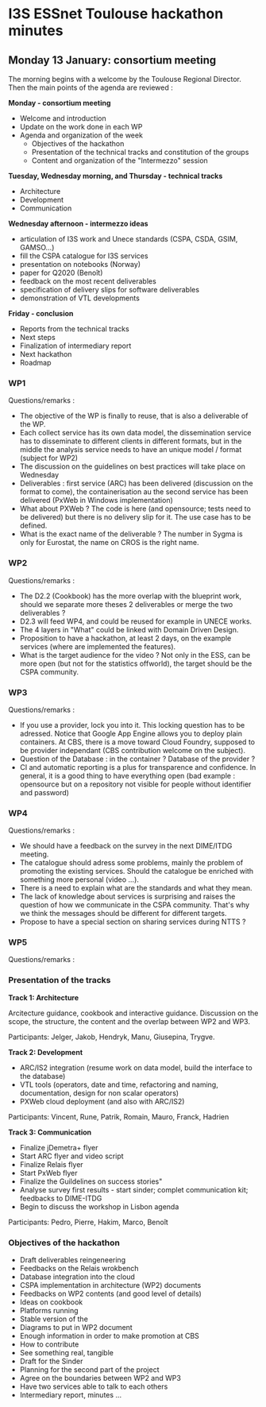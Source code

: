 # I3S ESSnet Toulouse hackathon minutes


## Monday 13 January: consortium meeting

The morning begins with a welcome by the Toulouse Regional Director. Then the main points of the agenda are reviewed :

**Monday - consortium meeting**
  * Welcome and introduction
  * Update on the work done in each WP
  * Agenda and organization of the week
    * Objectives of the hackathon
    * Presentation of the technical tracks and constitution of the groups
    * Content and organization of the "Intermezzo" session

**Tuesday, Wednesday morning, and Thursday - technical tracks**
  * Architecture
  * Development
  * Communication

**Wednesday afternoon - intermezzo ideas**
  * articulation of I3S work and Unece standards (CSPA, CSDA, GSIM, GAMSO…)
  * fill the CSPA catalogue for I3S services
  * presentation on notebooks (Norway)
  * paper for Q2020 (Benoît)
  * feedback on the most recent deliverables
  * specification of delivery slips for software deliverables
  * demonstration of VTL developments

**Friday - conclusion**
  * Reports from the technical tracks
  * Next steps
  * Finalization of intermediary report
  * Next hackathon
  * Roadmap

### WP1

Questions/remarks :
  * The objective of the WP is finally to reuse, that is also a deliverable of the WP.
  * Each collect service has its own data model, the dissemination service has to disseminate to different clients in different formats, but in the middle the analysis service needs to have an unique model / format (subject for WP2)
  * The discussion on the guidelines on best practices will take place on Wednesday
  * Deliverables : first service (ARC) has been delivered (discussion on the format to come), the containerisation au the second service has been delivered (PxWeb in Windows implementation)
  * What about PXWeb ? The code is here (and opensource; tests need to be delivered) but there is no delivery slip for it. The use case has to be defined.
  * What is the exact name of the deliverable ? The number in Sygma is only for Eurostat, the name on CROS is the right name.


### WP2

Questions/remarks :
  * The D2.2 (Cookbook) has the more overlap with the blueprint work, should we separate more theses 2 deliverables or merge the two deliverables ?
  * D2.3 will feed WP4, and could be reused for example in UNECE works.
  * The 4 layers in "What" could be linked with Domain Driven Design.
  * Proposition to have a hackathon, at least 2 days, on the example services (where are implemented the features).
  * What is the target audience for the video ? Not only in the ESS, can be more open (but not for the statistics offworld), the target should be the CSPA community.


### WP3

Questions/remarks :
  * If you use a provider, lock you into it. This locking question has to be adressed. Notice that Google App Engine allows you to deploy plain containers. At CBS, there is a move toward Cloud Foundry, supposed to be provider independant (CBS contribution welcome on the subject).
  * Question of the Database : in the container ? Database of the provider ?
  * CI and automatic reporting is a plus for transparence and confidence. In general, it is a good thing to have everything open (bad example : opensource but on a repository not visible for people without identifier and password)


### WP4

Questions/remarks :
  * We should have a feedback on the survey in the next DIME/ITDG meeting.
  * The catalogue should adress some problems, mainly the problem of promoting the existing services. Should the catalogue be enriched with something more personal (video ...).
  * There is a need to explain what are the standards and what they mean.
  * The lack of knowledge about services is surprising and raises the question of how we communicate in the CSPA community. That's why we think the messages should be different for different targets.
  * Propose to have a special section on sharing services during NTTS ?

### WP5

Questions/remarks :


### Presentation of the tracks

**Track 1: Architecture**

Arcitecture guidance, cookbook and interactive guidance. Discussion on the scope, the structure, the content and the overlap between WP2 and WP3.

Participants: Jelger, Jakob, Hendryk, Manu, Giusepina, Trygve.

**Track 2: Development**

  * ARC/IS2 integration (resume work on data model, build the interface to the database)
  * VTL tools (operators, date and time, refactoring and naming, documentation, design for non scalar operators)
  * PXWeb cloud deployment (and also with ARC/IS2)

Participants: Vincent, Rune, Patrik, Romain, Mauro, Franck, Hadrien

**Track 3: Communication**

  * Finalize jDemetra+ flyer
  * Start ARC flyer and video script
  * Finalize Relais flyer
  * Start PxWeb flyer
  * Finalize the Guildelines on success stories"
  * Analyse survey first results - start sinder; complet communication kit; feedbacks to DIME-ITDG
  * Begin to discuss the workshop in Lisbon agenda

Participants: Pedro, Pierre, Hakim, Marco, Benoît

### Objectives of the hackathon

  * Draft deliverables reingeneering
  * Feedbacks on the Relais wrokbench
  * Database integration into the cloud
  * CSPA implementation in architecture (WP2) documents
  * Feedbacks on WP2 contents (and good level of details)
  * Ideas on cookbook
  * Platforms running
  * Stable version of the 
  * Diagrams to put in WP2 document
  * Enough information in order to make promotion at CBS
  * How to contribute
  * See something real, tangible
  * Draft for the Sinder
  * Planning for the second part of the project
  * Agree on the boundaries between WP2 and WP3
  * Have two services able to talk to each others
  * Intermediary report, minutes ...
